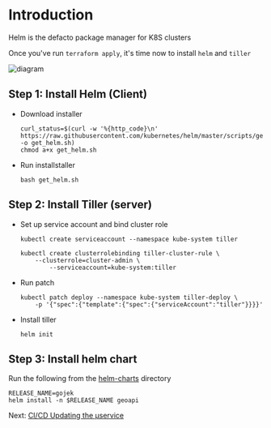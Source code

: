 # Introduction

Helm is the defacto package manager for K8S clusters

Once you've run `terraform apply`, it's time now to install `helm` and `tiller`

![diagram](https://d1qy7qyune0vt1.cloudfront.net/nutanix-us/attachment/fa2af93e-44da-4ba4-a8b4-e39215f61a03.png)

## Step 1: Install Helm (Client)

* Download installer 

    ```
    curl_status=$(curl -w '%{http_code}\n' https://raw.githubusercontent.com/kubernetes/helm/master/scripts/get -o get_helm.sh)
    chmod a+x get_helm.sh
    ```
    
* Run installstaller

    ```
    bash get_helm.sh
    ```


## Step 2: Install Tiller (server)

* Set up service account and bind cluster role

    ```
    kubectl create serviceaccount --namespace kube-system tiller

    kubectl create clusterrolebinding tiller-cluster-rule \
	    --clusterrole=cluster-admin \
    	    --serviceaccount=kube-system:tiller
    ```

* Run patch

    ```
    kubectl patch deploy --namespace kube-system tiller-deploy \
	    -p '{"spec":{"template":{"spec":{"serviceAccount":"tiller"}}}}'
    ```
    
* Install tiller

    ```
    helm init
    ```


## Step 3: Install helm chart

Run the following from the [helm-charts](../helm-charts) directory

```
RELEASE_NAME=gojek
helm install -n $RELEASE_NAME geoapi
```


Next: [CI/CD Updating the µservice](04-ci_cd.md)
